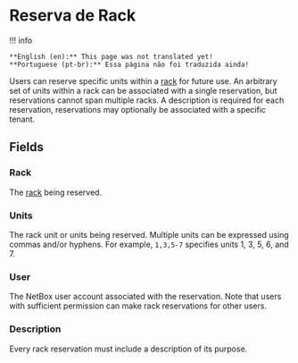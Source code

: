 # Reserva de Rack

!!! info

    **English (en):** This page was not translated yet!
    **Portuguese (pt-br):** Essa página não foi traduzida ainda!

Users can reserve specific units within a [rack](./rackreservation.md) for future use. An arbitrary set of units within a rack can be associated with a single reservation, but reservations cannot span multiple racks. A description is required for each reservation, reservations may optionally be associated with a specific tenant.

## Fields

### Rack

The [rack](./rack.md) being reserved.

### Units

The rack unit or units being reserved. Multiple units can be expressed using commas and/or hyphens. For example, `1,3,5-7` specifies units 1, 3, 5, 6, and 7.

### User

The NetBox user account associated with the reservation. Note that users with sufficient permission can make rack reservations for other users.

### Description

Every rack reservation must include a description of its purpose.